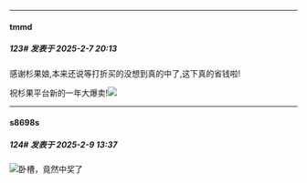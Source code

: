 ﻿
*****

####  tmmd  
##### 123#       发表于 2025-2-7 20:13

感谢杉果娘,本来还说等打折买的没想到真的中了,这下真的省钱啦!

祝杉果平台新的一年大爆卖!<img src="https://static.saraba1st.com/image/smiley/face/130.gif" referrerpolicy="no-referrer">


*****

####  s8698s  
##### 124#       发表于 2025-2-9 13:37

<img src="https://static.saraba1st.com/image/smiley/face2017/018.png" referrerpolicy="no-referrer">卧槽，竟然中奖了

